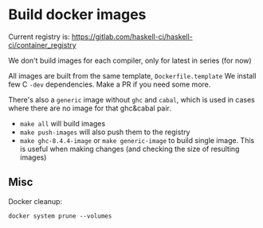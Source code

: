 # Build docker images

Current registry is: https://gitlab.com/haskell-ci/haskell-ci/container_registry

We don't build images for each compiler, only for latest in series (for now)

All images are built from the same template, `Dockerfile.template`
We install few C `-dev` dependencies. Make a PR if you need some more.

There's also a `generic` image without `ghc` and `cabal`, which is used
in cases where there are no image for that ghc&cabal pair.

- `make all` will build images
- `make push-images` will also push them to the registry
- `make ghc-8.4.4-image` or `make generic-image` to build single image.
   This is useful when making changes (and checking the size of resulting images)

## Misc

Docker cleanup:

```
docker system prune --volumes
```
